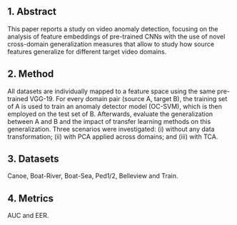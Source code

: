 <h2>1. Abstract</h2>
This paper reports a study on video anomaly detection, focusing on the analysis of feature embeddings of pre-trained CNNs with the use of novel cross-domain generalization measures that allow to study how source features generalize for different target video domains.
<h2>2. Method</h2>
All datasets are individually mapped to a feature space using the same pre-trained VGG-19. For every domain pair (source A, target B), the training set of A is used to train an anomaly detector model (OC-SVM), which is then employed on the test set of B. Afterwards, evaluate the generalization between A and B and the impact of transfer learning methods on this generalization. Three scenarios were investigated: (i) without any data transformation; (ii) with PCA applied across domains; and (iii) with TCA.
<h2>3. Datasets</h2>
Canoe, Boat-River, Boat-Sea, Ped1/2, Belleview and Train.
<h2>4. Metrics</h2>
AUC and EER.